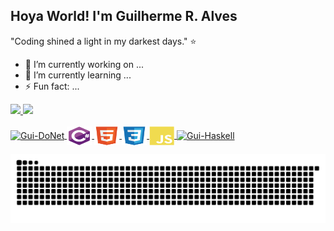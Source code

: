 ## Hoya World! I'm Guilherme R. Alves

"Coding shined a light in my darkest days." ⭐

- 🔭 I’m currently working on ...
- 🌱 I’m currently learning ...
- ⚡ Fun fact: ...

<div>
  <a href="https://github.com/athena272">
  <img height="180em" src="https://github-readme-stats.vercel.app/api?username=athena272&show_icons=true&theme=radical&include_all_commits=true&count_private=true"/>
  <img height="180em" src="https://github-readme-stats.vercel.app/api/top-langs/?username=athena272&layout=compact&langs_count=7&theme=radical"/>
</div>

<div style="display: inline_block"><br>
  <img align="center" alt="Gui-DoNet" height="30" width="40" src="https://cdn.jsdelivr.net/gh/devicons/devicon/icons/dot-net/dot-net-plain-wordmark.svg">
  <img align="center" alt="Rafa-Csharp" height="30" width="40" src="https://raw.githubusercontent.com/devicons/devicon/master/icons/csharp/csharp-original.svg">
  <img align="center" alt="Gui-HTML" height="30" width="40" src="https://raw.githubusercontent.com/devicons/devicon/master/icons/html5/html5-original.svg">
  <img align="center" alt="Gui-CSS" height="30" width="40" src="https://raw.githubusercontent.com/devicons/devicon/master/icons/css3/css3-original.svg">
  <img align="center" alt="Gui-Js" height="30" width="40" src="https://raw.githubusercontent.com/devicons/devicon/master/icons/javascript/javascript-plain.svg">
  <img align="center" alt="Gui-Haskell" height="30" width="40" src="https://cdn.jsdelivr.net/gh/devicons/devicon/icons/haskell/haskell-original.svg">
</div
  
##
![Snake animation](https://github.com/athena272/athena272/blob/output/github-contribution-grid-snake.svg)

